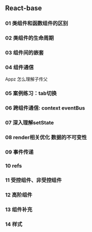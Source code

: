 ## React-base

### 01 类组件和函数组件的区别 
### 02 类组件的生命周期
### 03 组件间的嵌套
### 04 组件通信
Appz  怎么理解子传父
### 05 案例练习：tab切换
### 06 跨组件通信: context  eventBus
### 07 深入理解setState
### 08 render相关优化    数据的不可变性
### 09 事件传递
### 10 refs
### 11 受控组件、非受控组件
### 12 高阶组件
### 13 组件补充
### 14 样式
